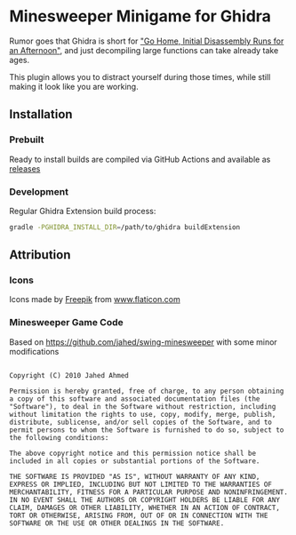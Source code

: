# Minesweeper Minigame for Ghidra

Rumor goes that Ghidra is short for ["Go Home, Initial Disassembly Runs for an Afternoon"](https://twitter.com/evm_sec/status/1099337477356167168),
and just decompiling large functions can take already take ages. 

This plugin allows you to distract yourself during those times, while still making it look like you are working.



## Installation

### Prebuilt

Ready to install builds are compiled via GitHub Actions and available as [releases](../../releases/latest)

### Development

Regular Ghidra Extension build process:

```sh
gradle -PGHIDRA_INSTALL_DIR=/path/to/ghidra buildExtension
```


## Attribution

### Icons 

<div>Icons made by <a href="https://www.freepik.com" title="Freepik">Freepik</a> from <a href="https://www.flaticon.com/" title="Flaticon">www.flaticon.com</a></div>


### Minesweeper Game Code

Based on https://github.com/jahed/swing-minesweeper with some minor modifications
```

Copyright (C) 2010 Jahed Ahmed

Permission is hereby granted, free of charge, to any person obtaining a copy of this software and associated documentation files (the "Software"), to deal in the Software without restriction, including without limitation the rights to use, copy, modify, merge, publish, distribute, sublicense, and/or sell copies of the Software, and to permit persons to whom the Software is furnished to do so, subject to the following conditions:

The above copyright notice and this permission notice shall be included in all copies or substantial portions of the Software.

THE SOFTWARE IS PROVIDED "AS IS", WITHOUT WARRANTY OF ANY KIND, EXPRESS OR IMPLIED, INCLUDING BUT NOT LIMITED TO THE WARRANTIES OF MERCHANTABILITY, FITNESS FOR A PARTICULAR PURPOSE AND NONINFRINGEMENT. IN NO EVENT SHALL THE AUTHORS OR COPYRIGHT HOLDERS BE LIABLE FOR ANY CLAIM, DAMAGES OR OTHER LIABILITY, WHETHER IN AN ACTION OF CONTRACT, TORT OR OTHERWISE, ARISING FROM, OUT OF OR IN CONNECTION WITH THE SOFTWARE OR THE USE OR OTHER DEALINGS IN THE SOFTWARE.
```